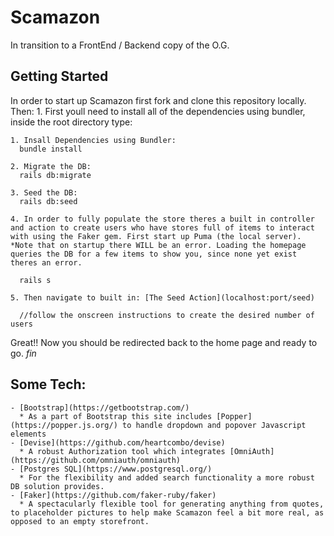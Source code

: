 # Scamazon

In transition to a FrontEnd / Backend copy of the O.G. 

## Getting Started

  In order to start up Scamazon first fork and clone this repository locally. Then: 1. First youll need to install all of the dependencies using bundler, inside the root directory type:

    1. Insall Dependencies using Bundler:
      bundle install 

    2. Migrate the DB:
      rails db:migrate

    3. Seed the DB:
      rails db:seed

    4. In order to fully populate the store theres a built in controller and action to create users who have stores full of items to interact with using the Faker gem. First start up Puma (the local server). *Note that on startup there WILL be an error. Loading the homepage queries the DB for a few items to show you, since none yet exist theres an error.

      rails s

    5. Then navigate to built in: [The Seed Action](localhost:port/seed)
      
      //follow the onscreen instructions to create the desired number of users
      
  Great!! Now you should be redirected back to the home page and ready to go. *fin*

## Some Tech: 

    - [Bootstrap](https://getbootstrap.com/)
      * As a part of Bootstrap this site includes [Popper](https://popper.js.org/) to handle dropdown and popover Javascript elements
    - [Devise](https://github.com/heartcombo/devise)
      * A robust Authorization tool which integrates [OmniAuth](https://github.com/omniauth/omniauth)
    - [Postgres SQL](https://www.postgresql.org/)
      * For the flexibility and added search functionality a more robust DB solution provides.
    - [Faker](https://github.com/faker-ruby/faker)
      * A spectacularly flexible tool for generating anything from quotes, to placeholder pictures to help make Scamazon feel a bit more real, as opposed to an empty storefront.